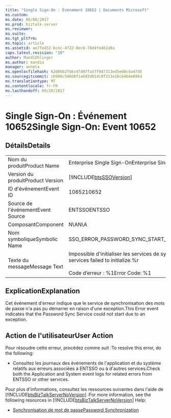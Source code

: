 ```yaml
---
title: "Single Sign-On : Événement 10652 | Documents Microsoft"
ms.custom: 
ms.date: 06/08/2017
ms.prod: biztalk-server
ms.reviewer: 
ms.suite: 
ms.tgt_pltfrm: 
ms.topic: article
ms.assetid: ae7fe452-bcec-4722-8ec6-78d4fe462a0a
caps.latest.revision: "10"
author: MandiOhlinger
ms.author: mandia
manager: anneta
ms.openlocfilehash: 62066b2fbbc47d07fa57f047313ed5ed8cda47d5
ms.sourcegitcommit: cb908c540d8f1a692d01dc8f313e16cb4b4e696d
ms.translationtype: MT
ms.contentlocale: fr-FR
ms.lasthandoff: 09/20/2017
---
```

# <a name="single-sign-on-event-10652"></a><span data-ttu-id="d8c66-102">Single Sign-On : Événement 10652</span><span class="sxs-lookup"><span data-stu-id="d8c66-102">Single Sign-On: Event 10652</span></span>
## <a name="details"></a><span data-ttu-id="d8c66-103">Détails</span><span class="sxs-lookup"><span data-stu-id="d8c66-103">Details</span></span>  
  
|||  
|-|-|  
|<span data-ttu-id="d8c66-104">Nom du produit</span><span class="sxs-lookup"><span data-stu-id="d8c66-104">Product Name</span></span>|<span data-ttu-id="d8c66-105">Enterprise Single Sign-On</span><span class="sxs-lookup"><span data-stu-id="d8c66-105">Enterprise Single Sign-On</span></span>|  
|<span data-ttu-id="d8c66-106">Version du produit</span><span class="sxs-lookup"><span data-stu-id="d8c66-106">Product Version</span></span>|[!INCLUDE[btsSSOVersion](../includes/btsssoversion-md.md)]|  
|<span data-ttu-id="d8c66-107">ID d'événement</span><span class="sxs-lookup"><span data-stu-id="d8c66-107">Event ID</span></span>|<span data-ttu-id="d8c66-108">10652</span><span class="sxs-lookup"><span data-stu-id="d8c66-108">10652</span></span>|  
|<span data-ttu-id="d8c66-109">Source de l'événement</span><span class="sxs-lookup"><span data-stu-id="d8c66-109">Event Source</span></span>|<span data-ttu-id="d8c66-110">ENTSSO</span><span class="sxs-lookup"><span data-stu-id="d8c66-110">ENTSSO</span></span>|  
|<span data-ttu-id="d8c66-111">Composant</span><span class="sxs-lookup"><span data-stu-id="d8c66-111">Component</span></span>|<span data-ttu-id="d8c66-112">N\A</span><span class="sxs-lookup"><span data-stu-id="d8c66-112">N\A</span></span>|  
|<span data-ttu-id="d8c66-113">Nom symbolique</span><span class="sxs-lookup"><span data-stu-id="d8c66-113">Symbolic Name</span></span>|<span data-ttu-id="d8c66-114">SSO_ERROR_PASSWORD_SYNC_START_FAILED</span><span class="sxs-lookup"><span data-stu-id="d8c66-114">SSO_ERROR_PASSWORD_SYNC_START_FAILED</span></span>|  
|<span data-ttu-id="d8c66-115">Texte du message</span><span class="sxs-lookup"><span data-stu-id="d8c66-115">Message Text</span></span>|<span data-ttu-id="d8c66-116">Impossible d'initialiser les services de synchronisation des mots de passe.%r</span><span class="sxs-lookup"><span data-stu-id="d8c66-116">Password sync services failed to initialize.%r</span></span><br /><br /> <span data-ttu-id="d8c66-117">Code d’erreur : %1</span><span class="sxs-lookup"><span data-stu-id="d8c66-117">Error Code: %1</span></span>|  
  
## <a name="explanation"></a><span data-ttu-id="d8c66-118">Explication</span><span class="sxs-lookup"><span data-stu-id="d8c66-118">Explanation</span></span>  
 <span data-ttu-id="d8c66-119">Cet événement d'erreur indique que le service de synchronisation des mots de passe n'a pas pu démarrer en raison d'une exception.</span><span class="sxs-lookup"><span data-stu-id="d8c66-119">This Error event indicates that the Password Sync Service could not start due to an exception.</span></span>  
  
## <a name="user-action"></a><span data-ttu-id="d8c66-120">Action de l'utilisateur</span><span class="sxs-lookup"><span data-stu-id="d8c66-120">User Action</span></span>  
 <span data-ttu-id="d8c66-121">Pour résoudre cette erreur, procédez comme suit :</span><span class="sxs-lookup"><span data-stu-id="d8c66-121">To resolve this error, do the following:</span></span>  
  
-   <span data-ttu-id="d8c66-122">Consultez les journaux des événements de l'application et du système relatifs aux erreurs associées à ENTSSO ou à d'autres services.</span><span class="sxs-lookup"><span data-stu-id="d8c66-122">Check both the Application and System event logs for related errors from ENTSSO or other services.</span></span>  
  
 <span data-ttu-id="d8c66-123">Pour plus d'informations, consultez les ressources suivantes dans l'aide de [!INCLUDE[btsBizTalkServerNoVersion](../includes/btsbiztalkservernoversion-md.md)] :</span><span class="sxs-lookup"><span data-stu-id="d8c66-123">For more information, see the following resources in [!INCLUDE[btsBizTalkServerNoVersion](../includes/btsbiztalkservernoversion-md.md)] Help:</span></span>  
  
-   [<span data-ttu-id="d8c66-124">Synchronisation de mot de passe</span><span class="sxs-lookup"><span data-stu-id="d8c66-124">Password Synchronization</span></span>](../core/password-synchronization2.md)